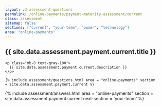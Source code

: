 ```yaml
---
layout: v2-assessment-questions
permalink: /online-payments/payment-maturity-assessment/current
class: assessment
sitemap: false
sections: ["current", "your-team", "owner", "technology"]
area: "online-payments"
---
```


<div class="bg-black">
  <div class="pt-10 px-6 md:px-10 border-b-[1px] border-b-purple-50">
    <h2 class="text-3xl font-semibold pb-2">
      {{ site.data.assessment.payment.current.title }}
    </h2>

    <p class="mb-8 text-gray-100">
      {{ site.data.assessment.payment.current.description }}
    </p>

    {% include assessment/questions.html area = "online-payments" section = site.data.assessment.payment.current %}
  </div>
</div>

<div class="px-6 md:px-10 pb-5">
  {% include assessment/answers.html area = "online-payments" section = site.data.assessment.payment.current next-section = 'your-team' %}
</div>